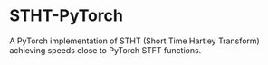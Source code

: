 # STHT-PyTorch
A PyTorch implementation of STHT (Short Time Hartley Transform) achieving speeds close to PyTorch STFT functions.
